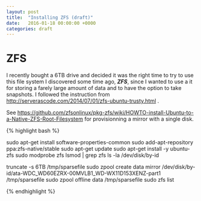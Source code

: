 ```yaml
---
layout: post
title:  "Installing ZFS (draft)"
date:   2016-01-18 00:00:00 +0000
categories: draft
---
```


# ZFS


I recently bought a 6TB drive and decided it was the right time to try to use this file system I discovered some time ago, ***ZFS***, since I wanted to use a it for storing a farely large amount of data and to have the option to take snapshots.
I followed the instruction from http://serverascode.com/2014/07/01/zfs-ubuntu-trusty.html .

See https://github.com/zfsonlinux/pkg-zfs/wiki/HOWTO-install-Ubuntu-to-a-Native-ZFS-Root-Filesystem for provisionning a mirror with a single disk.


{% highlight bash %}



sudo apt-get install software-properties-common
sudo add-apt-repository ppa:zfs-native/stable
sudo apt-get update
sudo apt-get install -y ubuntu-zfs
sudo modprobe zfs
lsmod | grep zfs
ls -la /dev/disk/by-id

truncate -s 6TB /tmp/sparsefile
sudo zpool create  data mirror /dev/disk/by-id/ata-WDC_WD60EZRX-00MVLB1_WD-WX11D153XENZ-part1 /tmp/sparsefile
sudo zpool offline data /tmp/sparsefile
sudo zfs list

{% endhighlight %}



